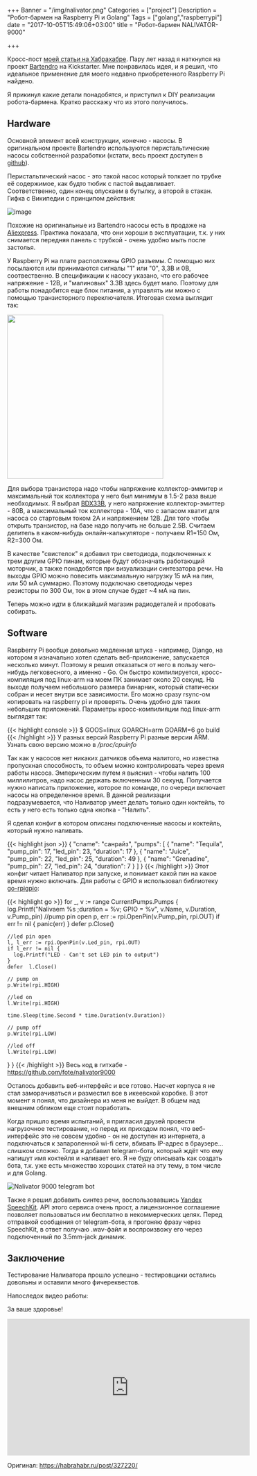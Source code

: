 +++
Banner = "/img/nalivator.png"
Categories = ["project"]
Description = "Робот-бармен на Raspberry Pi и Golang"
Tags = ["golang","raspberrypi"]
date = "2017-10-05T15:49:06+03:00"
title = "Робот-бармен NALIVATOR-9000"

+++

Кросс-пост [моей статьи на Хабрахабре](https://habrahabr.ru/post/327220/).
Пару лет назад я наткнулся на проект <a href="https://www.kickstarter.com/projects/partyrobotics/bartendro-a-cocktail-dispensing-robot">Bartendro</a> на Kickstarter. Мне понравилась идея, и я решил, что идеальное применение для моего недавно приобретенного Raspberry Pi найдено.
<!--more-->

Я прикинул какие детали понадобятся, и приступил к DIY реализации робота-бармена. Кратко расскажу что из этого получилось.

<h2>Hardware</h2>
Основной элемент всей конструкции, конечно - насосы. В оригинальном проекте Bartendro используются перистальтические насосы собственной разработки (кстати, весь проект доступен в <a href="https://github.com/partyrobotics/bartendro">github</a>).

Перистальтический насос - это такой насос который толкает по трубке её содержимое, как будто тюбик с пастой выдавливает. Соответственно, один конец опускаем в бутылку, а второй в стакан. Гифка с Википедии с принципом действия:

<img src="https://upload.wikimedia.org/wikipedia/commons/9/95/Peristaltic_pump.gif" alt="image" align="center"/>

Похожие на оригинальные из Bartendro насосы есть в продаже на <a href="https://ru.aliexpress.com/item/DC-12V-Peristaltic-Pump-with-1100ml-min-Flow-Rate-and-30psi-output-pressure/1096126424.html">Aliexpress</a>. Практика показала, что они хороши в эксплуатации, т.к. у них снимается передняя панель с трубкой - очень удобно мыть после застолья.

У Raspberry Pi на плате расположены GPIO разъемы. С помощью них посылаются или принимаются сигналы "1" или "0", 3,3В и 0В, соотвественно. В спецификации к насосу указано, что его рабочее напряжение - 12В, и "малиновых" 3.3В здесь будет мало. Поэтому для работы понадобится еще блок питания, а управлять им можно с помощью транзисторного переключателя. Итоговая схема выглядит так:

<img src="https://4te.me/img/scheme.png" width=360 height=378 align="center">

Для выбора транзистора надо чтобы напряжение коллектор-эммитер и максимальный ток коллектора у него был минимум в 1.5-2 раза выше необходимых. Я выбрал <a href="http://www.farnell.com/datasheets/56743.pdf">BDX33B</a>, у него напряжение коллектор-эмиттер - 80В, а максимальный ток коллектора - 10A, что с запасом хватит для насоса со стартовым током 2А и напряжением 12В. Для того чтобы открыть транзистор, на базе надо получить не больше 2.5В. Считаем делитель в каком-нибудь онлайн-калькуляторе - получаем R1=150 Ом, R2=300 Ом.

В качестве "свистелок" я добавил три светодиода, подключенных к трем другим GPIO пинам, которые будут обозначать работающий моторчик, а также понадобятся при визуализации синтезатора речи. На выходы GPIO можно повесить максимальную нагрузку 15 мА на пин, или 50 мА суммарно. Поэтому подключаю светодиоды через резисторы по 300 Ом, ток в этом случае будет ~4 мА на пин.

Теперь можно идти в ближайший магазин радиодеталей и пробовать собирать.

<h2>Software</h2>
Raspberry Pi вообще довольно медленная штука - например, Django, на котором я изначально хотел сделать веб-приложение, запускается несколько минут. Поэтому я решил отказаться от него в пользу чего-нибудь легковесного, а именно - Go. Он быстро компилируется, кросс-компиляция под linux-arm на моем ПК занимает около 20 секунд. На выходе получаем небольшого размера бинарник, который статически собран и несет внутри все зависимости. Его можно сразу rsync-ом копировать на raspberry pi и проверять. Очень удобно для таких небольших приложений. Параметры кросс-компилияции под linux-arm выглядят так:

{{< highlight console >}}
$ GOOS=linux GOARCH=arm GOARM=6 go build
{{< /highlight >}}
У разных версий Raspberry Pi разные версии ARM. Узнать свою версию можно в <i>/proc/cpuinfo</i>

Так как у насосов нет никаких датчиков объема налитого, но известна пропускная способность, то объем можно контролировать через время работы насоса. Эмперическим путем я выяснил - чтобы налить 100 миллилитров, надо насос держать включенным 30 секунд. Получается нужно написать приложение, которое по команде, по очереди включает насосы на определенное время. В данной реализации подразумевается, что Наливатор умеет делать только один коктейль, то есть у него есть только одна кнопка - "Налить".

Я сделал конфиг в котором описаны подключенные насосы и коктейль, который нужно наливать.

{{< highlight json >}}
{
  "cname": "санрайз",
  "pumps": [
    {
      "name": "Tequila",
      "pump_pin": 17,
      "led_pin": 23,
      "duration": 17
    },
    {
      "name": "Juice",
      "pump_pin": 22,
      "led_pin": 25,
      "duration": 49
    },
    {
      "name": "Grenadine",
      "pump_pin": 27,
      "led_pin": 24,
      "duration": 7
    }
  ]
}
{{< /highlight >}}
Этот конфиг читает Наливатор при запуске, и понимает какой пин на какое время нужно включать. Для работы с GPIO я использовал библиотеку <a href="https://github.com/nathan-osman/go-rpigpio">go-rpigpio</a>:

{{< highlight go >}}
  for _, v := range CurrentPumps.Pumps {
    log.Printf("Nalivaem %s ;duration = %v; GPIO = %v", v.Name, v.Duration, v.Pump_pin)
    //pump pin open
    p, err := rpi.OpenPin(v.Pump_pin, rpi.OUT)
    if err != nil {
      panic(err)
    }
    defer p.Close()

    //led pin open
    l, l_err := rpi.OpenPin(v.Led_pin, rpi.OUT)
    if l_err != nil {
      log.Printf("LED - Can't set LED pin to output")
    }
    defer  l.Close()

    // pump on
    p.Write(rpi.HIGH)

    //led on
    l.Write(rpi.HIGH)

    time.Sleep(time.Second * time.Duration(v.Duration))

    // pump off
    p.Write(rpi.LOW)

    //led off
    l.Write(rpi.LOW)
  }
}
{{< /highlight >}}
Весь код в гитхабе - https://github.com/fote/nalivator9000

Осталось добавить веб-интерфейс и все готово. Насчет корпуса я не стал заморачиваться и разместил все в икеевской коробке. В этот момент я понял, что дизайнера из меня не выйдет. В общем над внешним обликом еще стоит поработать.

Когда пришло время испытаний, я пригласил друзей провести нагрузочное тестирование, но перед их приходом понял, что веб-интерфейс это не совсем удобно - он не доступен из интернета, а подключаться к запароленной wi-fi сети, вбивать IP-адрес в браузере... слишком сложно. Тогда я добавил telegram-бота, который ждёт что ему напишут имя коктейля и наливает его. Я не буду описывать как создать бота, т.к. уже есть множество хороших статей на эту тему, в том числе и для Golang.

![Nalivator 9000 telegram bot](/img/nalivator2.png)

Также я решил добавить синтез речи, воспользовавшись <a href="https://tech.yandex.ru/speechkit/cloud/doc/guide/concepts/tts-overview-technology-docpage/">Yandex SpeechKit</a>. API этого сервиса очень прост, а лицензионное соглашение позволяет пользоваться им бесплатно в некоммерческих целях. Перед отправкой сообщения от telegram-бота, я прогоняю фразу через SpeechKit, в ответ получаю .wav-файл и воспроизвожу его через подключенный по 3.5mm-jack динамик.

<h2>Заключение</h2>
Тестирование Наливатора прошло успешно - тестировщики остались довольны и оставили много фичереквестов.

Напоследок видео работы:

За ваше здоровье!

<iframe width="560" height="315" src="https://www.youtube.com/embed/8zgrqq7ezRE" frameborder="0" allowfullscreen></iframe>

Оригинал:
https://habrahabr.ru/post/327220/
